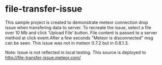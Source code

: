 file-transfer-issue
===================

This sample project is created to demonstrate meteor connection drop issue when transfering data to server.
To recreate the issue, select a file over 10 Mb and click 'Upload File' button. File content is passed to a server method at click event.After a few seconds "Meteor is disconnected" msg can be
 seen. This issue was not in meteor 0.7.2 but in 0.8.1.3. 
 
Note: Issue is not reflected in local testing. This source is deployed to http://file-transfer-issue.meteor.com/
